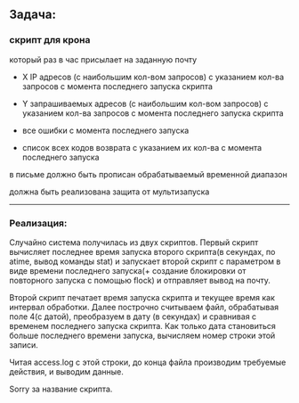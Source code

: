 ## Задача:

### скрипт для крона

который раз в час присылает на заданную почту

- X IP адресов (с наибольшим кол-вом запросов) с указанием кол-ва запросов c момента последнего запуска скрипта

- Y запрашиваемых адресов (с наибольшим кол-вом запросов) с указанием кол-ва запросов c момента последнего запуска скрипта

- все ошибки c момента последнего запуска

- список всех кодов возврата с указанием их кол-ва с момента последнего запуска

в письме должно быть прописан обрабатываемый временной диапазон

должна быть реализована защита от мультизапуска 

-----------------------------------------------------

### Реализация:

Случайно система получилась из двух скриптов.
Первый скрипт вычисляет последнее время запуска второго скрипта(в секундах, по atime, вывод команды stat) и запускает второй скрипт с параметром в виде времени последнего запуска(+ создание блокировки от повторного запуска с помощью flock) и отправляет вывод на почту.

Второй скрипт печатает время запуска скрипта и текущее время как интервал обработки. Далее построчно считываем файл, обрабатывая поле 4(с датой), преобразуем в дату (в секундах) и сравнивая с временем последнего запуска скрипта. Как только дата становиться больше последнего времени запуска, вычисляем номер строки этой записи.

Читая access.log с этой строки, до конца файла производим требуемые действия, и выводим данные.

Sorry за название скрипта.
